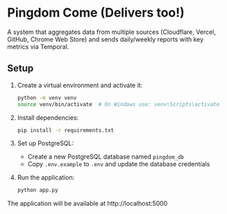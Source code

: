 # Pingdom Come (Delivers too!)
A system that aggregates data from multiple sources (Cloudflare, Vercel, GitHub, Chrome Web Store) and sends daily/weekly reports with key metrics via Temporal.

## Setup

1. Create a virtual environment and activate it:
   ```bash
   python -m venv venv
   source venv/bin/activate  # On Windows use: venv\Scripts\activate
   ```

2. Install dependencies:
   ```bash
   pip install -r requirements.txt
   ```

3. Set up PostgreSQL:
   - Create a new PostgreSQL database named `pingdom_db`
   - Copy `.env.example` to `.env` and update the database credentials

4. Run the application:
   ```bash
   python app.py
   ```

The application will be available at http://localhost:5000
